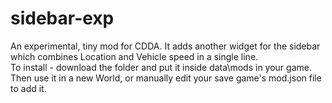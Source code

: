 # sidebar-exp #
An experimental, tiny mod for CDDA. It adds another widget for the sidebar which combines Location and Vehicle speed in a single line.  
To install - download the folder and put it inside data\mods in your game.  
Then use it in a new World, or manually edit your save game's mod.json file to add it.
